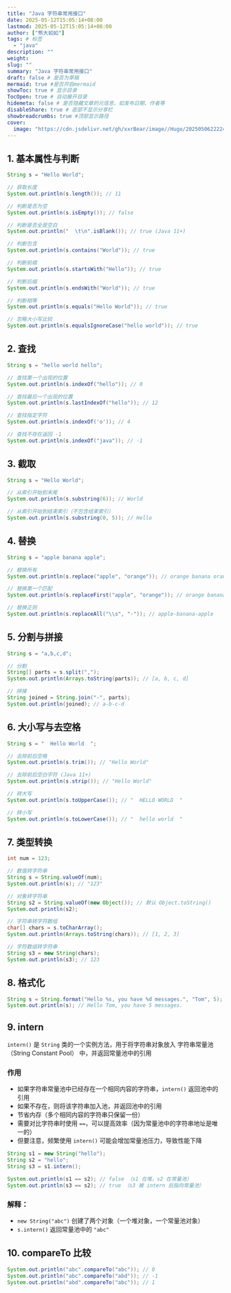 ```yaml
---
title: "Java 字符串常用接口"
date: 2025-05-12T15:05:14+08:00
lastmod: 2025-05-12T15:05:14+08:00
author: ["熊大如如"]
tags: # 标签
  - "java"
description: ""
weight:
slug: ""
summary: "Java 字符串常用接口"
draft: false # 是否为草稿
mermaid: true #是否开启mermaid
showToc: true # 显示目录
TocOpen: true # 自动展开目录
hidemeta: false # 是否隐藏文章的元信息，如发布日期、作者等
disableShare: true # 底部不显示分享栏
showbreadcrumbs: true #顶部显示路径
cover:
  image: "https://cdn.jsdelivr.net/gh/xxrBear/image//Hugo/202505062222488.png" # 文章的图片
---
```


## 1. 基本属性与判断

```java
String s = "Hello World";

// 获取长度
System.out.println(s.length()); // 11

// 判断是否为空
System.out.println(s.isEmpty()); // false

// 判断是否全是空白
System.out.println("  \t\n".isBlank()); // true (Java 11+)

// 判断包含
System.out.println(s.contains("World")); // true

// 判断前缀
System.out.println(s.startsWith("Hello")); // true

// 判断后缀
System.out.println(s.endsWith("World")); // true

// 判断相等
System.out.println(s.equals("Hello World")); // true

// 忽略大小写比较
System.out.println(s.equalsIgnoreCase("hello world")); // true
```

## 2. 查找

```java
String s = "hello world hello";

// 查找第一个出现的位置
System.out.println(s.indexOf("hello")); // 0

// 查找最后一个出现的位置
System.out.println(s.lastIndexOf("hello")); // 12

// 查找指定字符
System.out.println(s.indexOf('o')); // 4

// 查找不存在返回 -1
System.out.println(s.indexOf("java")); // -1
```

## 3. 截取

```java
String s = "Hello World";

// 从索引开始到末尾
System.out.println(s.substring(6)); // World

// 从索引开始到结束索引（不包含结束索引）
System.out.println(s.substring(0, 5)); // Hello
```

## 4. 替换

```java
String s = "apple banana apple";

// 替换所有
System.out.println(s.replace("apple", "orange")); // orange banana orange

// 替换第一个匹配
System.out.println(s.replaceFirst("apple", "orange")); // orange banana apple

// 替换正则
System.out.println(s.replaceAll("\\s", "-")); // apple-banana-apple
```

## 5. 分割与拼接

```java
String s = "a,b,c,d";

// 分割
String[] parts = s.split(",");
System.out.println(Arrays.toString(parts)); // [a, b, c, d]

// 拼接
String joined = String.join("-", parts);
System.out.println(joined); // a-b-c-d
```

## 6. 大小写与去空格

```java
String s = "  Hello World  ";

// 去除前后空格
System.out.println(s.trim()); // "Hello World"

// 去除前后空白字符 (Java 11+)
System.out.println(s.strip()); // "Hello World"

// 转大写
System.out.println(s.toUpperCase()); // "  HELLO WORLD  "

// 转小写
System.out.println(s.toLowerCase()); // "  hello world  "
```

## 7. 类型转换

```java
int num = 123;

// 数值转字符串
String s = String.valueOf(num);
System.out.println(s); // "123"

// 对象转字符串
String s2 = String.valueOf(new Object()); // 默认 Object.toString()
System.out.println(s2);

// 字符串转字符数组
char[] chars = s.toCharArray();
System.out.println(Arrays.toString(chars)); // [1, 2, 3]

// 字符数组转字符串
String s3 = new String(chars);
System.out.println(s3); // 123
```

## 8. 格式化

```java
String s = String.format("Hello %s, you have %d messages.", "Tom", 5);
System.out.println(s); // Hello Tom, you have 5 messages.
```

## 9. intern

`intern()` 是 `String` 类的一个实例方法，用于将字符串对象放入 字符串常量池（String Constant Pool） 中，并返回常量池中的引用

### 作用

- 如果字符串常量池中已经存在一个相同内容的字符串，`intern()` 返回池中的引用
- 如果不存在，则将该字符串加入池，并返回池中的引用
- 节省内存（多个相同内容的字符串只保留一份）
- 需要对比字符串时使用 `==`，可以提高效率（因为常量池中的字符串地址是唯一的）
- 但要注意，频繁使用 `intern()` 可能会增加常量池压力，导致性能下降

```java
String s1 = new String("hello");
String s2 = "hello";
String s3 = s1.intern();

System.out.println(s1 == s2); // false （s1 在堆，s2 在常量池）
System.out.println(s3 == s2); // true （s3 被 intern 后指向常量池）
```

### 解释：

- `new String("abc")` 创建了两个对象（一个堆对象，一个常量池对象）
- `s.intern()` 返回常量池中的 `"abc"`

## 10. compareTo 比较

```java
System.out.println("abc".compareTo("abc")); // 0
System.out.println("abc".compareTo("abd")); // -1
System.out.println("abd".compareTo("abc")); // 1
```
